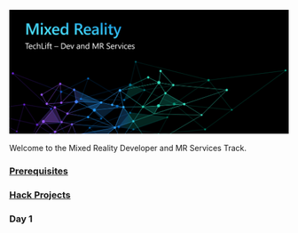 ![](Images/MRTL-DevBanner.png)

Welcome to the Mixed Reality Developer and MR Services Track. 


### [Prerequisites](prerequisites.md)

### [Hack Projects](projects.md)

### Day 1
